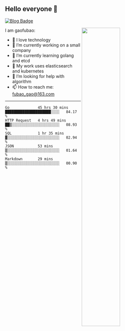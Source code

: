 ## Hello everyone 👋

[![Blog Badge](https://img.shields.io/badge/blog-60k+%20pageview-brightgreen)](https://www.jianshu.com/u/d777ec56a358)

<img align="right" width="50%" src="https://github-readme-stats.vercel.app/api?username=gaofubao&theme=onedark">

I am gaofubao:

- 🔭 I love technology
- 🌱 I’m currently working on a small company
- 👯 I’m currently learning golang and etcd
- 💬 My work uses elasticsearch and kubernetes
- 🤔 I’m looking for help with algorithm
- 📫 How to reach me: fubao_gao@163.com

---


<!--START_SECTION:waka-->
```text
Go             45 hrs 30 mins  █████████████████████░░░░   84.17 % 
HTTP Request   4 hrs 49 mins   ██▒░░░░░░░░░░░░░░░░░░░░░░   08.93 % 
SQL            1 hr 35 mins    ▓░░░░░░░░░░░░░░░░░░░░░░░░   02.94 % 
JSON           53 mins         ▒░░░░░░░░░░░░░░░░░░░░░░░░   01.64 % 
Markdown       29 mins         ▒░░░░░░░░░░░░░░░░░░░░░░░░   00.90 % 
```
<!--END_SECTION:waka-->
